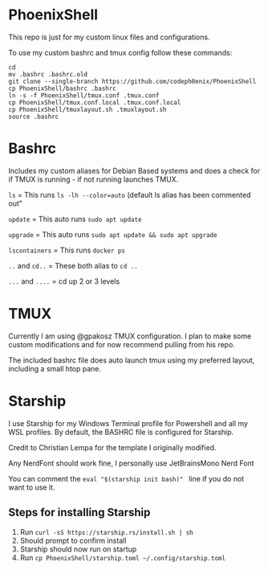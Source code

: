 # PhoenixShell
This repo is just for my custom linux files and configurations.

To use my custom bashrc and tmux config follow these commands:

```
cd
mv .bashrc .bashrc.old
git clone --single-branch https://github.com/codeph0enix/PhoenixShell
cp PhoenixShell/bashrc .bashrc
ln -s -f PhoenixShell/tmux.conf .tmux.conf
cp PhoenixShell/tmux.conf.local .tmux.conf.local
cp PhoenixShell/tmuxlayout.sh .tmuxlayout.sh
source .bashrc
```

# Bashrc
Includes my custom aliases for Debian Based systems and does a check for if TMUX is running - if not running launches TMUX.


`ls` = This runs `ls -lh --color=auto` (default ls alias has been commented out"

`update` = This auto runs `sudo apt update`

`upgrade` = This auto runs `sudo apt update && sudo apt upgrade`

`lscontainers` = This runs `docker ps`

`..` and `cd..` = These both alias to `cd ..`

`...` and `....` = cd up 2 or 3 levels
# TMUX
Currently I am using @gpakosz TMUX configuration. I plan to make some custom modifications and for now recommend pulling from his repo.

The included bashrc file does auto launch tmux using my preferred layout, including a small htop pane.

# Starship
I use Starship for my Windows Terminal profile for Powershell and all my WSL profiles. By default, the BASHRC file is configured for Starship.

Credit to Christian Lempa for the template I originally modified.

Any NerdFont should work fine, I personally use JetBrainsMono Nerd Font

You can comment the `eval "$(starship init bash)" ` line if you do not want to use it.

## Steps for installing Starship

1.  Run `curl -sS https://starship.rs/install.sh | sh`
2.  Should prompt to confirm install
3.  Starship should now run on startup
4.  Run `cp PhoenixShell/starship.toml ~/.config/starship.toml`
